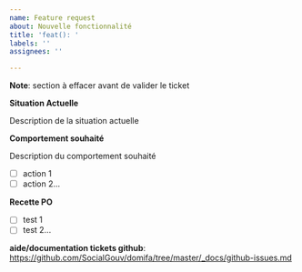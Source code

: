 ```yaml
---
name: Feature request
about: Nouvelle fonctionnalité
title: 'feat(): '
labels: ''
assignees: ''

---
```


__Note__: section à effacer avant de valider le ticket

**Situation Actuelle**

Description de la situation actuelle

**Comportement souhaité**

Description du comportement souhaité

- [ ] action 1
- [ ] action 2...

**Recette PO**

- [ ] test 1
- [ ] test 2...

__aide/documentation tickets github__: <https://github.com/SocialGouv/domifa/tree/master/_docs/github-issues.md>
